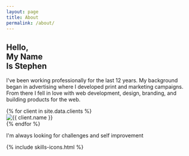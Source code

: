```yaml
---
layout: page
title: About
permalink: /about/
---
```


<section class="about-page-intro">
  <div class="container">
    <div class="about-page-intro-img">
    </div>
    <div class="about-page-intro-meta">
      <h2>Hello, <br>My Name <br>Is Stephen</h2>
      <p>I've been working professionally for the last 12 years. My background began in advertising where I developed print and marketing campaigns. From there I fell in love with web development, design, branding, and building products for the web.</p>
    </div>
  </div>
</section>

<section class="about-page-clients">
  <div class="container">
    {% for client in site.data.clients %}
      <div class="about-page-client">
        <div class="about-page-client-img">
          <img src="{{ site.baseurl }}/img/clients/{{ client.img }}" alt="{{ client.name }}" />
        </div>
      </div>
    {% endfor %}
  </div>
</section>

<section class="about-page-quote">
  <div class="container">
    <p class="display-text">
      I'm always looking for challenges and self improvement
    </p>
  </div>
</section>

{% include skills-icons.html %}
